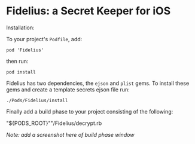 # Fidelius: a Secret Keeper for iOS

Installation:

To your project's `Podfile`, add:

`pod 'Fidelius'`

then run:

`pod install`

Fidelius has two dependencies, the `ejson` and `plist` gems. To install these gems and create a template secrets ejson file run:

`./Pods/Fidelius/install`

Finally add a build phase to your project consisting of the following:

"${PODS_ROOT}""/Fidelius/decrypt.rb

*Note: add a screenshot here of build phase window*
